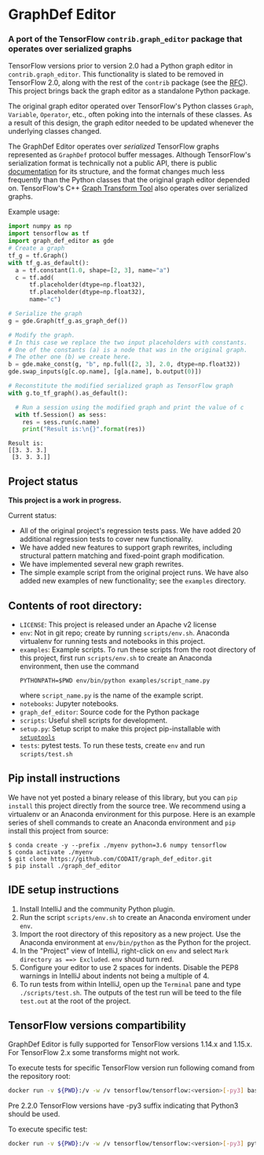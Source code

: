 # GraphDef Editor

### A port of the TensorFlow `contrib.graph_editor` package that operates over serialized graphs

TensorFlow versions prior to version 2.0 had a Python graph editor in
`contrib.graph_editor`. This functionality is slated to be removed in 
TensorFlow 2.0, along with the rest of the `contrib` package (see the 
[RFC](https://github.com/tensorflow/community/blob/master/rfcs/20180907-contrib-sunset.md)).
This project brings back the graph editor as a standalone Python package.

The original graph editor operated over TensorFlow's Python classes `Graph`,
`Variable`, `Operator`, etc., often poking into the internals of these classes. 
As a result of this design, the graph editor needed to be updated whenever the
underlying classes changed.

The GraphDef Editor operates over *serialized* TensorFlow graphs represented as
`GraphDef` protocol buffer messages. Although TensorFlow's serialization format 
is technically not a public API, there is public 
[documentation](https://www.tensorflow.org/guide/extend/model_files) 
for its structure, and the format changes much less frequently than the Python 
classes that the original graph editor depended on. TensorFlow's C++ 
[Graph Transform Tool](https://github.com/tensorflow/tensorflow/blob/master/tensorflow/tools/graph_transforms/README.md)
also operates over serialized graphs.

Example usage:

```python
import numpy as np
import tensorflow as tf
import graph_def_editor as gde
# Create a graph
tf_g = tf.Graph()
with tf_g.as_default():
  a = tf.constant(1.0, shape=[2, 3], name="a")
  c = tf.add(
      tf.placeholder(dtype=np.float32),
      tf.placeholder(dtype=np.float32),
      name="c")

# Serialize the graph
g = gde.Graph(tf_g.as_graph_def())

# Modify the graph.
# In this case we replace the two input placeholders with constants.
# One of the constants (a) is a node that was in the original graph.
# The other one (b) we create here.
b = gde.make_const(g, "b", np.full([2, 3], 2.0, dtype=np.float32))
gde.swap_inputs(g[c.op.name], [g[a.name], b.output(0)])

# Reconstitute the modified serialized graph as TensorFlow graph
with g.to_tf_graph().as_default():

  # Run a session using the modified graph and print the value of c
  with tf.Session() as sess:
    res = sess.run(c.name)
    print("Result is:\n{}".format(res))
```

```
Result is:
[[3. 3. 3.]
 [3. 3. 3.]]
```

## Project status

**This project is a work in progress.**

Current status:

* All of the original project's regression tests pass. We have added 20
  additional regression tests to cover new functionality.
* We have added new features to support graph rewrites, including structural
  pattern matching and fixed-point graph modification.
* We have implemented several new graph rewrites. 
* The simple example script from the original project runs. We have also added
  new examples of new functionality; see the `examples` directory.

## Contents of root directory:

* `LICENSE`: This project is released under an Apache v2 license
* `env`: Not in git repo; create by running `scripts/env.sh`. Anaconda virtualenv
  for running tests and notebooks in this project.
* `examples`: Example scripts.  To run these scripts from the root directory
   of this project, first run `scripts/env.sh` to create an Anaconda
   environment, then use the command 
  ```
  PYTHONPATH=$PWD env/bin/python examples/script_name.py
  ```
  where `script_name.py` is the name of the example script.
* `notebooks`: Jupyter notebooks.
* `graph_def_editor`: Source code for the Python package
* `scripts`: Useful shell scripts for development.
* `setup.py`: Setup script to make this project pip-installable with 
   [`setuptools`](https://setuptools.readthedocs.io/en/latest/)
* `tests`: pytest tests. To run these tests, create `env` and run
  `scripts/test.sh`

## Pip install instructions

We have not yet posted a binary release of this library, but you can `pip
install` this project directly from the source tree. We recommend using a 
virtualenv or an Anaconda environment for this purpose. 
Here is an example series of shell commands to create an Anaconda environment
and `pip` install this project from source:

```
$ conda create -y --prefix ./myenv python=3.6 numpy tensorflow
$ conda activate ./myenv
$ git clone https://github.com/CODAIT/graph_def_editor.git
$ pip install ./graph_def_editor
```


## IDE setup instructions

1. Install IntelliJ and the community Python plugin.
2. Run the script `scripts/env.sh` to create an Anaconda enviroment under `env`.
3. Import the root directory of this repository as a new project.
   Use the Anaconda environment at `env/bin/python` as the Python for
   the project.
4. In the "Project" view of IntelliJ, right-click on `env` and select 
   `Mark directory as ==> Excluded`. `env` shoud turn red.
5. Configure your editor to use 2 spaces for indents. Disable the PEP8 warnings
   in IntelliJ about indents not being a multiple of 4.
6. To run tests from within IntelliJ, open up the `Terminal` pane and type
   `./scripts/test.sh`. The outputs of the test run will be teed to the file
   `test.out` at the root of the project.


## TensorFlow versions compartibility

GraphDef Editor is fully supported for TensorFlow versions 1.14.x and 1.15.x.
For TensorFlow 2.x some transforms might not work.

To execute tests for specific TensorFlow version run following comand from the repository root:

```sh
docker run -v ${PWD}:/v -w /v tensorflow/tensorflow:<version>[-py3] bash -c "pip3 install -U pytest && pytest"
```

Pre 2.2.0 TensorFlow versions have -py3 suffix indicating that Python3 should be used.

To execute specific test:

```sh
docker run -v ${PWD}:/v -w /v tensorflow/tensorflow:<version>[-py3] python -m tests.transform_test
```



